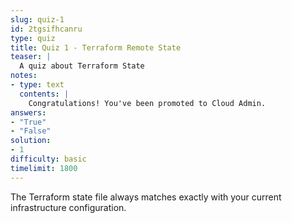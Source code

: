 ```yaml
---
slug: quiz-1
id: 2tgsifhcanru
type: quiz
title: Quiz 1 - Terraform Remote State
teaser: |
  A quiz about Terraform State
notes:
- type: text
  contents: |
    Congratulations! You've been promoted to Cloud Admin.
answers:
- "True"
- "False"
solution:
- 1
difficulty: basic
timelimit: 1800
---
```

The Terraform state file always matches exactly with your current infrastructure configuration.

